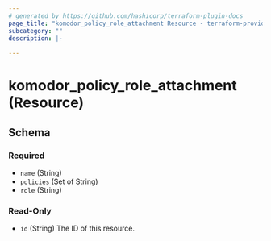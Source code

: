 ```yaml
---
# generated by https://github.com/hashicorp/terraform-plugin-docs
page_title: "komodor_policy_role_attachment Resource - terraform-provider-komodor"
subcategory: ""
description: |-
  
---
```


# komodor_policy_role_attachment (Resource)





<!-- schema generated by tfplugindocs -->
## Schema

### Required

- `name` (String)
- `policies` (Set of String)
- `role` (String)

### Read-Only

- `id` (String) The ID of this resource.


